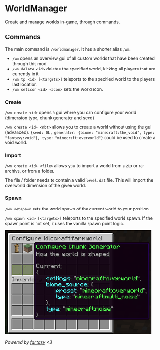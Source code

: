 # WorldManager
Create and manage worlds in-game, through commands.

## Commands
The main command is `/worldmanager`. It has a shorter alias `/wm`.

- `/wm` opens an overview gui of all custom worlds that have been created through this mod
- `/wm delete <id>` deletes the specified world, kicking all players that are currently in it
- `/wm tp <id> [<targets>]` teleports to the specified world to the players last location.
- `/wm seticon <id> <icon>` sets the world icon.

### Create
`/wm create <id>` opens a gui where you can configure your world (dimension type, chunk generator and seed)

`/wm create <id> <nbt>` allows you to create a world without using the gui (advanced). `{seed: 0L, generator: {biome: "minecraft:the_void", type: "fantasy:void"}, type: "minecraft:overworld"}` could be used to create a void world.

### Import
`/wm create <id> <file>` allows you to import a world from a zip or rar archive, or from a folder.

The file / folder needs to contain a valid `level.dat` file.
This will import the overworld dimension of the given world.

### Spawn
`/wm setspawn` sets the world spawn of the current world to your position.

`/wm spawn <id> [<targets>]` teleports to the specified world spawn. If the spawn point is not set, it uses the vanilla spawn point logic.

![gui example](media/gui.png)

_Powered by [fantasy](https://github.com/nucleoidmc/fantasy) <3_